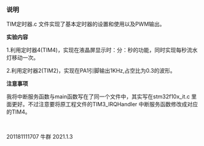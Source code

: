### 说明

TIM定时器.c 文件实现了基本定时器的设置和使用以及PWM输出。

**实验内容**

1.利用定时器4(TIM4)，实现在液晶屏显示时：分：秒的功能，同时实现每秒流水灯移动一次。

2.利用定时器2(TIM2)，实现在PA1引脚输出1KHz,占空比为0.3的波形。

**注意事项**

我将中断服务函数与main函数写在了同一个文件中，其实写在stm32f10x_it.c 里面更好。不过注意要将原工程文件的TIM3_IRQHandler 中断服务函数修改成对应的TIM4。


​																										

201181111707	牛群 	2021.1.3